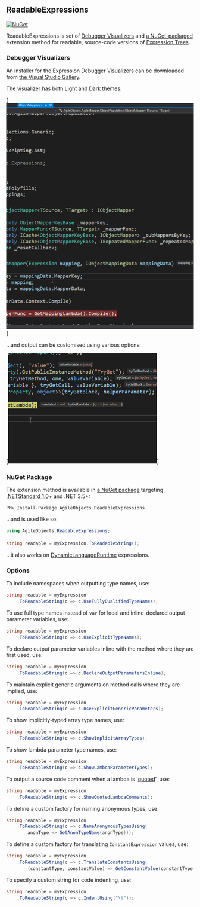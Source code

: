 ## ReadableExpressions

[![NuGet](http://img.shields.io/nuget/v/AgileObjects.ReadableExpressions.svg)](https://www.nuget.org/packages/AgileObjects.ReadableExpressions)

ReadableExpressions is set of [Debugger Visualizers](https://marketplace.visualstudio.com/items?itemName=vs-publisher-1232914.ReadableExpressionsVisualizers)
and [a NuGet-packaged](https://www.nuget.org/packages/AgileObjects.ReadableExpressions) extension method for 
readable, source-code versions of [Expression Trees](https://msdn.microsoft.com/en-us/library/bb397951.aspx). 

### Debugger Visualizers

An installer for the Expression Debugger Visualizers can be downloaded from 
[the Visual Studio Gallery](https://marketplace.visualstudio.com/items?itemName=vs-publisher-1232914.ReadableExpressionsVisualizers).

The visualizer has both Light and Dark themes:

[![Visualizer themes](/docs/Themes.gif)]

...and output can be customised using various options:

[![Visualizer options](/docs/Options.gif)]

### NuGet Package

The extension method is available in [a NuGet package](https://www.nuget.org/packages/AgileObjects.ReadableExpressions) 
targeting [.NETStandard 1.0](https://blogs.msdn.microsoft.com/dotnet/2016/09/26/introducing-net-standard)+ and 
.NET 3.5+:

```shell
PM> Install-Package AgileObjects.ReadableExpressions
```

...and is used like so:

```csharp
using AgileObjects.ReadableExpressions;

string readable = myExpression.ToReadableString();
```

...it also works on [DynamicLanguageRuntime](https://www.nuget.org/packages/DynamicLanguageRuntime) expressions.

### Options

To include namespaces when outputting type names, use:

```csharp
string readable = myExpression
    .ToReadableString(c => c.UseFullyQualifiedTypeNames);
```

To use full type names instead of `var` for local and inline-declared output parameter variables, use:

```csharp
string readable = myExpression
    .ToReadableString(c => c.UseExplicitTypeNames);
```

To declare output parameter variables inline with the method where they are first used, use:

```csharp
string readable = myExpression
    .ToReadableString(c => c.DeclareOutputParametersInline);
```

To maintain explicit generic arguments on method calls where they are implied, use:

```csharp
string readable = myExpression
    .ToReadableString(c => c.UseExplicitGenericParameters);
```

To show implicitly-typed array type names, use:

```csharp
string readable = myExpression
    .ToReadableString(c => c.ShowImplicitArrayTypes);
```

To show lambda parameter type names, use:

```csharp
string readable = myExpression
    .ToReadableString(c => c.ShowLambdaParameterTypes);
```

To output a source code comment when a lambda is '[quoted](https://stackoverflow.com/questions/3716492/what-does-expression-quote-do-that-expression-constant-can-t-already-do)', use:

```csharp
string readable = myExpression
    .ToReadableString(c => c.ShowQuotedLambdaComments);
```

To define a custom factory for naming anonymous types, use:

```csharp
string readable = myExpression
    .ToReadableString(c => c.NameAnonymousTypesUsing(
        anonType => GetAnonTypeName(anonType)));
```

To define a custom factory for translating `ConstantExpression` values, use:

```csharp
string readable = myExpression
    .ToReadableString(c => c.TranslateConstantsUsing(
        (constantType, constantValue) => GetConstantValue(constantType, constantValue)));
```

To specify a custom string for code indenting, use:

```csharp
string readable = myExpression
    .ToReadableString(c => c.IndentUsing("\t"));
```
